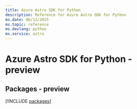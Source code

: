 ```yaml
---
title: Azure Astro SDK for Python
description: Reference for Azure Astro SDK for Python
ms.date: 06/12/2025
ms.topic: reference
ms.devlang: python
ms.service: astro
---
```

# Azure Astro SDK for Python - preview
## Packages - preview
[!INCLUDE [packages](astro-index.md)]